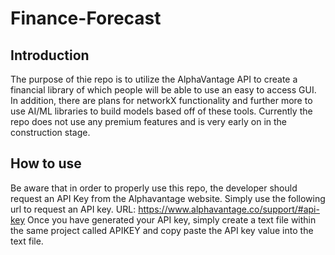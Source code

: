 # Finance-Forecast
## Introduction
The purpose of thie repo is to utilize the AlphaVantage API to create a financial library of which people will be able to use an easy to access GUI. In addition, there are plans
for networkX functionality and further more to use AI/ML libraries to build models based off of these tools. Currently the repo does not use any premium features and 
is very early on in the construction stage. 

## How to use
Be aware that in order to properly use this repo, the developer should request an API Key from the Alphavantage website.
Simply use the following url to request an API key.
URL: https://www.alphavantage.co/support/#api-key
Once you have generated your API key, simply create a text file within the same project called APIKEY and
copy paste the API key value into the text file.
